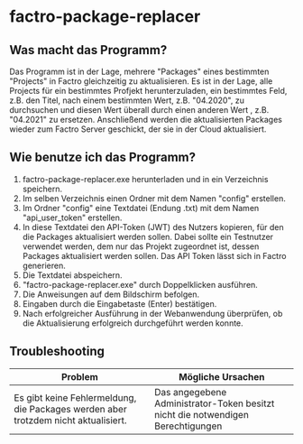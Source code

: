 # factro-package-replacer

## Was macht das Programm?
Das Programm ist in der Lage, mehrere "Packages" eines bestimmten "Projects" in Factro gleichzeitig zu aktualisieren. Es ist in der Lage, alle Projects für ein bestimmtes Profjekt herunterzuladen, ein bestimmtes Feld, z.B. den Titel, nach einem bestimmten Wert, z.B. "04.2020", zu durchsuchen und diesen Wert überall durch einen anderen Wert , z.B. "04.2021" zu ersetzen. Anschließend werden die aktualisierten Packages wieder zum Factro Server geschickt, der sie in der Cloud aktualisiert. 

## Wie benutze ich das Programm?
1. factro-package-replacer.exe herunterladen und in ein Verzeichnis speichern.
2. Im selben Verzeichnis einen Ordner mit dem Namen "config" erstellen.
3. Im Ordner "config" eine Textdatei (Endung .txt) mit dem Namen "api_user_token" erstellen.
4. In diese Textdatei den API-Token (JWT) des Nutzers kopieren, für den die Packages aktualisiert werden sollen. Dabei sollte ein Testnutzer verwendet werden, dem nur das Projekt zugeordnet ist, dessen Packages aktualisiert werden sollen. Das API Token lässt sich in Factro generieren.
5. Die Textdatei abspeichern. 
6. "factro-package-replacer.exe" durch Doppelklicken ausführen.
7. Die Anweisungen auf dem Bildschirm befolgen.
8. Eingaben durch die Eingabetaste (Enter) bestätigen.
9. Nach erfolgreicher Ausführung in der Webanwendung überprüfen, ob die Aktualisierung erfolgreich durchgeführt werden konnte.


## Troubleshooting
| Problem                                                                         | Mögliche Ursachen                                                               |
|---------------------------------------------------------------------------------|---------------------------------------------------------------------------------|
| Es gibt keine Fehlermeldung, die Packages werden aber trotzdem nicht aktualisiert. | Das angegebene Administrator-Token besitzt nicht die notwendigen Berechtigungen |
